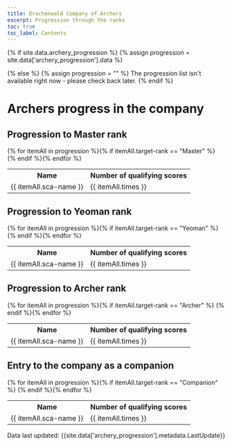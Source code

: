 ```yaml
---
title: Drachenwald Company of Archers
excerpt: Progression through the ranks
toc: true
toc_label: Contents
---
```


{% if site.data.archery_progression %}
  {% assign progression = site.data['archery_progression'].data %}
  
{% else %}
  {% assign progression = "" %}
  The progression list isn't available right now - please check back later.
{% endif %}

# Archers progress in the company

## Progression to Master rank 
<table>
  <tr><th>Name</th><th>Number of qualifying scores</th></tr>
 {% for itemAll in progression %}{% if itemAll.target-rank == "Master" %} <tr><td> {{ itemAll.sca-name }} </td><td> {{ itemAll.times }} </td></tr> {% endif %}{% endfor %}
</table>

## Progression to Yeoman rank
<table>
  <tr><th>Name</th><th>Number of qualifying scores</th></tr>
   {% for itemAll in progression %}{% if itemAll.target-rank == "Yeoman" %} <tr><td> {{ itemAll.sca-name }} </td><td> {{ itemAll.times }} </td></tr> {% endif %}{% endfor %}
</table>

## Progression to Archer rank
<table>
  <tr><th>Name</th><th>Number of qualifying scores</th></tr>
   {% for itemAll in progression %}{% if itemAll.target-rank == "Archer" %} <tr><td> {{ itemAll.sca-name }} </td><td> {{ itemAll.times }} </td></tr> {% endif %}{% endfor %}
</table>

## Entry to the company as a companion
<table>
  <tr><th>Name</th><th>Number of qualifying scores</th></tr>
   {% for itemAll in progression %}{% if itemAll.target-rank == "Companion" %} <tr><td> {{ itemAll.sca-name }} </td><td> {{ itemAll.times }} </td></tr> {% endif %}{% endfor %}
</table>

Data last updated: {{site.data['archery_progression'].metadata.LastUpdate}} 
